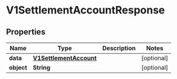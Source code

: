 
# V1SettlementAccountResponse

## Properties
Name | Type | Description | Notes
------------ | ------------- | ------------- | -------------
**data** | [**V1SettlementAccount**](V1SettlementAccount.md) |  |  [optional]
**object** | **String** |  |  [optional]



